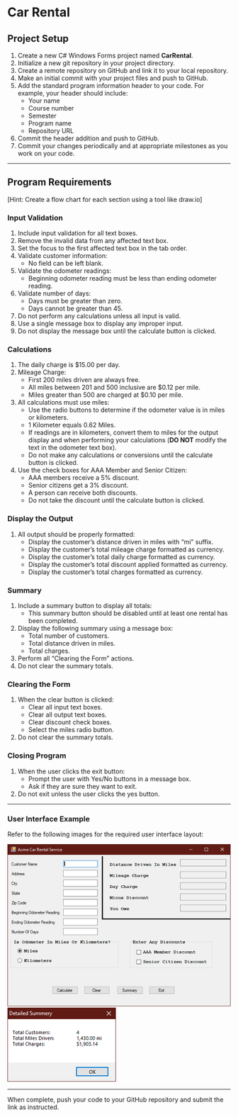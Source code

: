 # Car Rental

## Project Setup

1. Create a new C# Windows Forms project named **CarRental**.
2. Initialize a new git repository in your project directory.
3. Create a remote repository on GitHub and link it to your local repository.
4. Make an initial commit with your project files and push to GitHub.
5. Add the standard program information header to your code. For example, your header should include:
   - Your name
   - Course number
   - Semester
   - Program name
   - Repository URL
6. Commit the header addition and push to GitHub.
7. Commit your changes periodically and at appropriate milestones as you work on your code.

---

## Program Requirements

[Hint: Create a flow chart for each section using a tool like draw.io]

### Input Validation

1. Include input validation for all text boxes.
2. Remove the invalid data from any affected text box.
3. Set the focus to the first affected text box in the tab order.
4. Validate customer information:
   - No field can be left blank.
5. Validate the odometer readings:
   - Beginning odometer reading must be less than ending odometer reading.
6. Validate number of days:
   - Days must be greater than zero.
   - Days cannot be greater than 45.
8. Do not perform any calculations unless all input is valid.
9. Use a single message box to display any improper input.
10. Do not display the message box until the calculate button is clicked.

### Calculations

1. The daily charge is $15.00 per day.
2. Mileage Charge:
   - First 200 miles driven are always free.
   - All miles between 201 and 500 inclusive are $0.12 per mile.
   - Miles greater than 500 are charged at $0.10 per mile.
3. All calculations must use miles:
   - Use the radio buttons to determine if the odometer value is in miles or kilometers.
   - 1 Kilometer equals 0.62 Miles.
   - If readings are in kilometers, convert them to miles for the output display and when performing your calculations (**DO NOT** modify the text in the odometer text box).
   - Do not make any calculations or conversions until the calculate button is clicked.
4. Use the check boxes for AAA Member and Senior Citizen:
   - AAA members receive a 5% discount.
   - Senior citizens get a 3% discount.
   - A person can receive both discounts.
   - Do not take the discount until the calculate button is clicked.

### Display the Output

1. All output should be properly formatted:
   - Display the customer’s distance driven in miles with “mi” suffix.
   - Display the customer’s total mileage charge formatted as currency.
   - Display the customer’s total daily charge formatted as currency.
   - Display the customer’s total discount applied formatted as currency.
   - Display the customer’s total charges formatted as currency.

### Summary

1. Include a summary button to display all totals:
   - This summary button should be disabled until at least one rental has been completed.
2. Display the following summary using a message box:
   - Total number of customers.
   - Total distance driven in miles.
   - Total charges.
3. Perform all “Clearing the Form” actions.
4. Do not clear the summary totals.

### Clearing the Form

1. When the clear button is clicked:
   - Clear all input text boxes.
   - Clear all output text boxes.
   - Clear discount check boxes.
   - Select the miles radio button.
2. Do not clear the summary totals.

### Closing Program

1. When the user clicks the exit button:
   - Prompt the user with Yes/No buttons in a message box.
   - Ask if they are sure they want to exit.
2. Do not exit unless the user clicks the yes button.

---

### User Interface Example

Refer to the following images for the required user interface layout:

![Car Rental Example 1](../../Images/CarRental01.png)
![Car Rental Example 2](../../Images/CarRental02.png)

---


When complete, push your code to your GitHub repository and submit the link as instructed.

